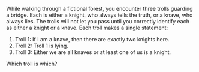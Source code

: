 While walking through a fictional forest, you encounter three trolls guarding a bridge. 
Each is either a knight, who always tells the truth, or a knave, who always lies. 
The trolls will not let you pass until you correctly identify each as either a knight or a knave. 
Each troll makes a single statement: 

1. Troll 1: If I am a knave, then there are exactly two knights here. 
2. Troll 2: Troll 1 is lying. 
3. Troll 3: Either we are all knaves or at least one of us is a knight. 

 Which troll is which?
 